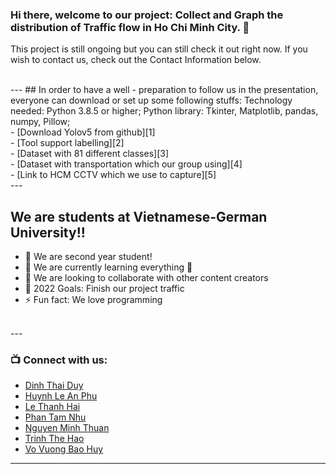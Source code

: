 ### Hi there, welcome to our project: Collect and Graph the distribution of Traffic flow in Ho Chi Minh City. 👋
This project is still ongoing but you can still check it out right now. If you wish to contact us, check out the Contact Information below.

<br />
---
## In order to have a well - preparation to follow us in the presentation, everyone can download or set up some following stuffs:
Technology needed: Python 3.8.5 or higher; Python library: Tkinter, Matplotlib, pandas, numpy, Pillow; 
<br />
- [Download Yolov5 from github][1]<br />
- [Tool support labelling][2]<br />
- [Dataset with 81 different classes][3]<br />
- [Dataset with transportation which our group using][4]<br />
- [Link to HCM CCTV which we use to capture][5]<br />
---

## We are students at Vietnamese-German University!!

- 🔭 We are second year student!
- 🌱 We are currently learning everything 🤣
- 👯 We are looking to collaborate with other content creators
- 🥅 2022 Goals: Finish our project traffic
- ⚡ Fun fact: We love programming



<br />
---

### 📺 Connect with us:
- [Dinh Thai Duy][duydinh]
- [Huynh Le An Phu][anphu]
- [Le Thanh Hai][thanhhai]
- [Phan Tam Nhu][tamnhu]
- [Nguyen Minh Thuan][minhthuan]
- [Trinh The Hao][jsontrinh]
- [Vo Vuong Bao Huy][baohuy]

---

</details>

[thanhhai]: https://www.facebook.com/hailu03/
[duydinh]: https://www.facebook.com/haudity
[anphu]: https://www.facebook.com/anphuhlap
[tamnhu]: https://www.facebook.com/profile.php?id=100041127529583
[minhthuan]: https://www.facebook.com/lowkeynenemkhongthethay
[jsontrinh]: https://www.facebook.com/profile.php?id=100008612346891
[baohuy]: https://www.facebook.com/profile.php?id=100078422291956
[1]: https://github.com/ultralytics/yolov5
[2]: https://github.com/heartexlabs/labelImg
[3]: https://www.kaggle.com/datasets/ultralytics/coco128
[4]: https://drive.google.com/drive/folders/1EuSmR0u8qjlEPFqwz8gy0GN65eyVT99m
[5]: http://giaothong.hochiminhcity.gov.vn/
